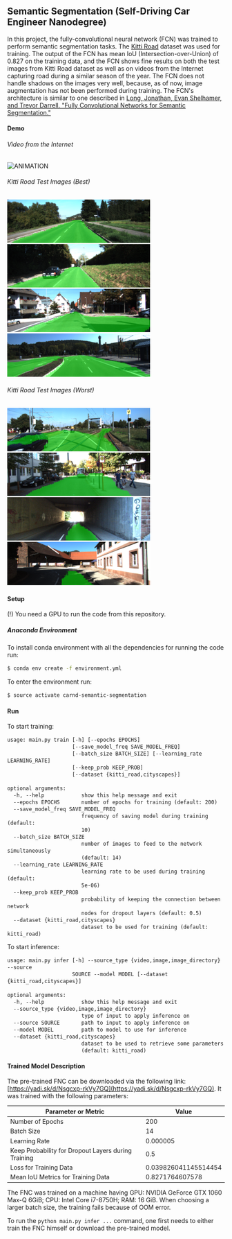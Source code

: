 ## Semantic Segmentation (Self-Driving Car Engineer Nanodegree)
In this project, the fully-convolutional neural network (FCN) was trained to perform semantic segmentation tasks.
The [Kitti Road](http://www.cvlibs.net/datasets/kitti/eval_road.php) dataset was used for training. 
The output of the FCN has mean IoU (Intersection-over-Union) of 0.827 on the training data, and 
the FCN shows fine results on both the test images from Kitti Road dataset as well
as on videos from the Internet capturing road during a similar season of the year. The FCN does not handle shadows
on the images very well, because, as of now, image augmentation has not been performed during training.
The FCN's architecture is similar to one described in 
[Long, Jonathan, Evan Shelhamer, and Trevor Darrell. 
"Fully Convolutional Networks for Semantic Segmentation."](https://arxiv.org/abs/1605.06211) 

#### Demo

###### Video from the Internet
![ANIMATION](readme_images/animation.gif)

###### Kitti Road Test Images (Best)
![GOOD_IMAGE_1](readme_images/good_image_1.png)
![GOOD_IMAGE_2](readme_images/good_image_2.png)   
![GOOD_IMAGE_3](readme_images/good_image_3.png)
![GOOD_IMAGE_4](readme_images/good_image_4.png)

###### Kitti Road Test Images (Worst)
![BAD_IMAGE_1](readme_images/bad_image_1.png)
![BAD_IMAGE_2](readme_images/bad_image_2.png)   
![BAD_IMAGE_3](readme_images/bad_image_3.png)
![BAD_IMAGE_4](readme_images/bad_image_4.png)

#### Setup
(!) You need a GPU to run the code from this repository.
##### Anaconda Environment
To install conda environment with all the dependencies for running the code run:
```bash
$ conda env create -f environment.yml
```
To enter the environment run:
```bash
$ source activate carnd-semantic-segmentation
```

#### Run
To start training:
```
usage: main.py train [-h] [--epochs EPOCHS]
                     [--save_model_freq SAVE_MODEL_FREQ]
                     [--batch_size BATCH_SIZE] [--learning_rate LEARNING_RATE]
                     [--keep_prob KEEP_PROB]
                     [--dataset {kitti_road,cityscapes}]

optional arguments:
  -h, --help            show this help message and exit
  --epochs EPOCHS       number of epochs for training (default: 200)
  --save_model_freq SAVE_MODEL_FREQ
                        frequency of saving model during training (default:
                        10)
  --batch_size BATCH_SIZE
                        number of images to feed to the network simultaneously
                        (default: 14)
  --learning_rate LEARNING_RATE
                        learning rate to be used during training (default:
                        5e-06)
  --keep_prob KEEP_PROB
                        probability of keeping the connection between network
                        nodes for dropout layers (default: 0.5)
  --dataset {kitti_road,cityscapes}
                        dataset to be used for training (default: kitti_road)
```

To start inference:
```
usage: main.py infer [-h] --source_type {video,image,image_directory} --source
                     SOURCE --model MODEL [--dataset {kitti_road,cityscapes}]

optional arguments:
  -h, --help            show this help message and exit
  --source_type {video,image,image_directory}
                        type of input to apply inference on
  --source SOURCE       path to input to apply inference on
  --model MODEL         path to model to use for inference
  --dataset {kitti_road,cityscapes}
                        dataset to be used to retrieve some parameters
                        (default: kitti_road)
```

#### Trained Model Description
The pre-trained FNC can be downloaded via the following link:
[https://yadi.sk/d/Nsgcxp-rkVy7GQ](https://yadi.sk/d/Nsgcxp-rkVy7GQ). It was trained with the following parameters:  

| Parameter or Metric                                 | Value                |
|-----------------------------------------------------|----------------------|
| Number of Epochs                                    | 200                  |  
| Batch Size                                          | 14                   |  
| Learning Rate                                       | 0.000005             |  
| Keep Probability for Dropout Layers during Training | 0.5                  |  
| Loss for Training Data                              | 0.039826041145514454 |  
| Mean IoU Metrics for Training Data                  | 0.8271764607578      |  

The FNC was trained on a machine having GPU: NVIDIA GeForce GTX 1060 Max-Q 6GiB; CPU: Intel Core i7-8750H; RAM: 16 GiB.
When choosing a larger batch size, the training fails because of OOM error.

To run the `python main.py infer ...` command, one first needs to either train the FNC himself 
or download the pre-trained model.
